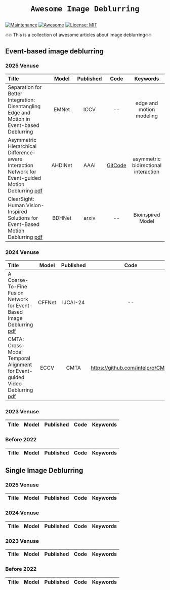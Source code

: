 # <p align=center>`Awesome Image Deblurring`</p> # 


[![Maintenance](https://img.shields.io/badge/Maintained%3F-yes-green.svg)](https://GitHub.com/Naereen/StrapDown.js/graphs/commit-activity)
[![Awesome](https://cdn.rawgit.com/sindresorhus/awesome/d7305f38d29fed78fa85652e3a63e154dd8e8829/media/badge.svg)](https://github.com/mosaf/Awesome-DL-based-CS-MRI) 
[![License: MIT](https://img.shields.io/badge/License-MIT-green.svg)](https://opensource.org/licenses/MIT)



:fire::fire: This is a collection of awesome articles about image deblurring:fire::fire:


## Event-based image deblurring

### 2025 Venuse
| Title                                                        | Model | Published |                            Code                   |Keywords          |
| :----------------------------------------------------------- | :---: | :--: | :---------------------------------------------------------: |:---------------------------------------------------------: |
|Separation for Better Integration: Disentangling Edge and Motion in Event-based Deblurring| EMNet | ICCV|  -- | edge and motion modeling| 
|Asymmetric Hierarchical Difference-aware Interaction Network for Event-guided Motion Deblurring [pdf](https://ojs.aaai.org/index.php/AAAI/article/view/33003)| AHDINet| AAAI | [GitCode](https://github.com/wyang-vis/AHDINet) | asymmetric bidirectional interaction |
|ClearSight: Human Vision-Inspired Solutions for Event-Based Motion Deblurring [pdf](https://arxiv.org/pdf/2501.15808) | BDHNet | arxiv | -- | Bioinspired Model |
### 2024 Venuse
| Title                                                        | Model | Published |                            Code                   |Keywords          |
| :----------------------------------------------------------- | :---: | :--: | :---------------------------------------------------------: |:---------------------------------------------------------: |
| A Coarse-To-Fine Fusion Network for Event-Based Image Deblurring [pdf](https://www.ijcai.org/proceedings/2024/108) | CFFNet  | IJCAI-24 | -- | two stages |
|CMTA: Cross-Modal Temporal Alignment for Event-guided Video Deblurring [pdf](https://www.ecva.net/papers/eccv_2024/papers_ECCV/papers/06838.pdf) | ECCV| CMTA | https://github.com/intelpro/CMTA | event-guided video deblurring |
### 2023 Venuse
| Title                                                        | Model | Published |                            Code                   |Keywords          |
| :----------------------------------------------------------- | :---: | :--: | :---------------------------------------------------------: |:---------------------------------------------------------: |

### Before 2022 
| Title                                                        | Model | Published |                            Code                   |Keywords          |
| :----------------------------------------------------------- | :---: | :--: | :---------------------------------------------------------: |:---------------------------------------------------------: |


## Single Image Deblurring


### 2025 Venuse
| Title                                                        | Model | Published |                            Code                   |Keywords          |
| :----------------------------------------------------------- | :---: | :--: | :---------------------------------------------------------: |:---------------------------------------------------------: |


### 2024 Venuse
| Title                                                        | Model | Published |                            Code                   |Keywords          |
| :----------------------------------------------------------- | :---: | :--: | :---------------------------------------------------------: |:---------------------------------------------------------: |

### 2023 Venuse
| Title                                                        | Model | Published |                            Code                   |Keywords          |
| :----------------------------------------------------------- | :---: | :--: | :---------------------------------------------------------: |:---------------------------------------------------------: |

### Before 2022 
| Title                                                        | Model | Published |                            Code                   |Keywords          |
| :----------------------------------------------------------- | :---: | :--: | :---------------------------------------------------------: |:---------------------------------------------------------: |





